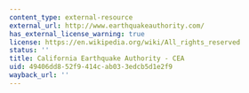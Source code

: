 ```yaml
---
content_type: external-resource
external_url: http://www.earthquakeauthority.com/
has_external_license_warning: true
license: https://en.wikipedia.org/wiki/All_rights_reserved
status: ''
title: California Earthquake Authority - CEA
uid: 49406dd8-52f9-414c-ab03-3edcb5d1e2f9
wayback_url: ''
---
```

